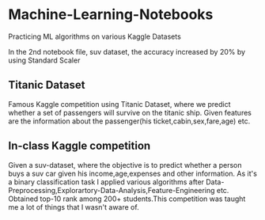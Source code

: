 # Machine-Learning-Notebooks
Practicing ML algorithms on various Kaggle Datasets

<p> In the 2nd notebook file, suv dataset, the accuracy increased by 20% by using Standard Scaler</p>

## Titanic Dataset
Famous Kaggle competition using Titanic Dataset, where we predict whether a set of passengers will survive on the titanic ship. Given features are the information about the passenger(his ticket,cabin,sex,fare,age) etc.

## In-class Kaggle competition
Given a suv-dataset, where the objective is to predict whether a person buys a suv car given his income,age,expenses and other information. As it's a binary classification task I applied various algorithms after Data-Preprocessing,Explorartory-Data-Analysis,Feature-Engineering etc. Obtained top-10 rank among 200+ students.This competition was taught me a lot of things that I wasn't aware of.
